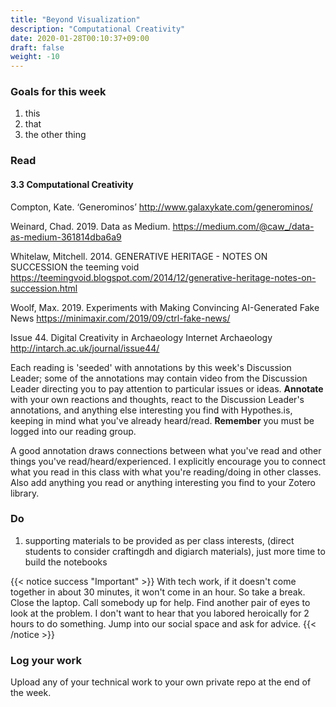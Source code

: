 ```yaml
---
title: "Beyond Visualization"
description: "Computational Creativity"
date: 2020-01-28T00:10:37+09:00
draft: false
weight: -10
---
```



### Goals for this week

1. this
2. that
3. the other thing



### Read

#### 3.3 Computational Creativity

Compton, Kate. ‘Generominos’ http://www.galaxykate.com/generominos/

Weinard, Chad. 2019. Data as Medium. https://medium.com/@caw_/data-as-medium-361814dba6a9

Whitelaw, Mitchell. 2014. GENERATIVE HERITAGE - NOTES ON SUCCESSION the teeming void https://teemingvoid.blogspot.com/2014/12/generative-heritage-notes-on-succession.html

Woolf, Max. 2019. Experiments with Making Convincing AI-Generated Fake News https://minimaxir.com/2019/09/ctrl-fake-news/

Issue 44. Digital Creativity in Archaeology Internet Archaeology http://intarch.ac.uk/journal/issue44/

Each reading is 'seeded' with annotations by this week's Discussion Leader; some of the annotations may contain video from the Discussion Leader directing you to pay attention to particular issues or ideas. **Annotate** with your own reactions and thoughts, react to the Discussion Leader's annotations, and anything else interesting you find with Hypothes.is, keeping in mind what you've already heard/read. **Remember** you must be logged into our reading group. 

A good annotation draws connections between what you've read and other things you've read/heard/experienced. I explicitly encourage you to connect what you read in this class with what you're reading/doing in other classes. Also add anything you read or anything interesting you find to your Zotero library.


### Do

1. supporting materials to be provided as per class interests, (direct students to consider craftingdh and digiarch materials), just more time to build the notebooks

{{< notice success "Important" >}} With tech work, if it doesn't come together in about 30 minutes, it won't come in an hour. So take a break. Close the laptop. Call somebody up for help. Find another pair of eyes to look at the problem. I don't want to hear that you labored heroically for 2 hours to do something. Jump into our social space and ask for advice.
{{< /notice >}}

### Log your work 

Upload any of your technical work to your own private repo at the end of the week.
